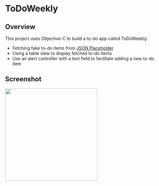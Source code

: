 # ToDoWeekly

## Overview
This project uses Objective-C to build a to-do app called ToDoWeekly.
+ Fetching fake to-do items from [JSON Placeholder](https://jsonplaceholder.typicode.com/)
+ Using a table view to display fetched to-do items
+ Use an alert controller with a text field to facilitate adding a new to-do item

## Screenshot
<img src="https://github.com/jayjson/ToDoWeekly/assets/10294167/8d62081d-cc41-40dc-aecd-eb2c8b003de2" width="300">
